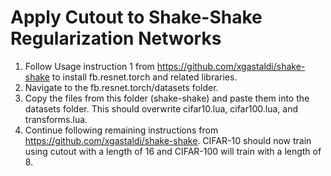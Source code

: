 # Apply Cutout to Shake-Shake Regularization Networks

1. Follow Usage instruction 1 from https://github.com/xgastaldi/shake-shake to install fb.resnet.torch and related libraries.
2. Navigate to the fb.resnet.torch/datasets folder.
3. Copy the files from this folder (shake-shake) and paste them into the datasets folder. This should overwrite cifar10.lua, cifar100.lua, and transforms.lua.
4. Continue following remaining instructions from https://github.com/xgastaldi/shake-shake. CIFAR-10 should now train using cutout with a length of 16 and CIFAR-100 will train with a length of 8.